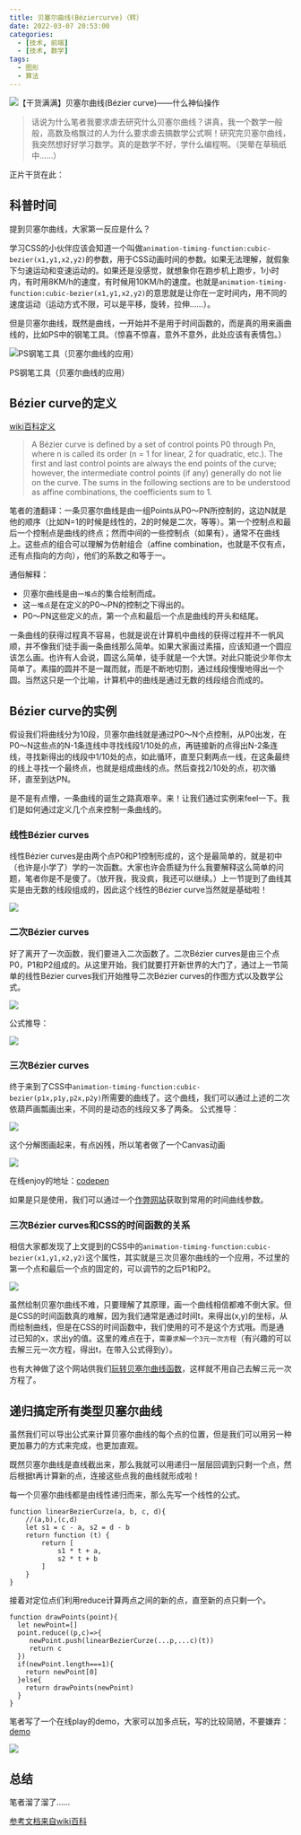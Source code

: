 ```yaml
---
title: 贝塞尔曲线(Béziercurve)（转）
date: 2022-03-07 20:53:00
categories:
  - [技术, 前端]
  - [技术, 数学]
tags:
  - 图形
  - 算法
---
```


![【干货满满】贝塞尔曲线(Bézier curve)——什么神仙操作](/images/bezier.jpg)

> 话说为什么笔者我要求虐去研究什么贝塞尔曲线？讲真，我一个数学一般般，高数及格飘过的人为什么要求虐去搞数学公式啊！研究完贝塞尔曲线，我突然想好好学习数学。真的是数学不好，学什么编程啊。（哭晕在草稿纸中……）
<!-- more -->
正片干货在此：

## 科普时间

提到贝塞尔曲线，大家第一反应是什么？

学习CSS的小伙伴应该会知道一个叫做`animation-timing-function:cubic-bezier(x1,y1,x2,y2)`的参数，用于CSS动画时间的参数。如果无法理解，就假象下匀速运动和变速运动的。如果还是没感觉，就想象你在跑步机上跑步，1小时内，有时用8KM/h的速度，有时候用10KM/h的速度。也就是`animation-timing-function:cubic-bezier(x1,y1,x2,y2)`的意思就是让你在一定时间内，用不同的速度运动（运动方式不限，可以是平移，旋转，拉伸……）。

但是贝塞尔曲线，既然是曲线，一开始并不是用于时间函数的，而是真的用来画曲线的，比如PS中的钢笔工具。（惊喜不惊喜，意外不意外，此处应该有表情包。）

![PS钢笔工具（贝塞尔曲线的应用）](https://p1-jj.byteimg.com/tos-cn-i-t2oaga2asx/gold-user-assets/2019/2/1/168a9a2dc2c93f45~tplv-t2oaga2asx-zoom-in-crop-mark:3024:0:0:0.awebp)

PS钢笔工具（贝塞尔曲线的应用）

## Bézier curve的定义

[wiki百科定义](https://link.juejin.cn/?target=https%3A%2F%2Fen.wikipedia.org%2Fwiki%2FB%25C3%25A9zier_curve)

> A Bézier curve is defined by a set of control points P0 through Pn, where n is called its order (n = 1 for linear, 2 for quadratic, etc.). The first and last control points are always the end points of the curve; however, the intermediate control points (if any) generally do not lie on the curve. The sums in the following sections are to be understood as affine combinations, the coefficients sum to 1.

笔者的渣翻译：一条贝塞尔曲线是由一组Points从P0～PN所控制的，这边N就是他的顺序（比如N=1的时候是线性的，2的时候是二次，等等）。第一个控制点和最后一个控制点是曲线的终点；然而中间的一些控制点（如果有），通常不在曲线上。这些点的组合可以理解为仿射组合（affine combination，也就是不仅有点，还有点指向的方向），他们的系数之和等于一。

通俗解释：

-   贝塞尔曲线是由`一堆点`的集合绘制而成。
-   这`一堆点`是在定义的P0～PN的控制之下得出的。
-   P0～PN这些定义的点，第一个点和最后一个点是曲线的开头和结尾。

一条曲线的获得过程真不容易，也就是说在计算机中曲线的获得过程并不一帆风顺，并不像我们徒手画一条曲线那么简单。如果大家画过素描，应该知道一个圆应该怎么画。也许有人会说，圆这么简单，徒手就是一个大饼。对此只能说少年你太简单了。素描的圆并不是一蹴而就，而是不断地切割，通过线段慢慢地得出一个圆。当然这只是一个比喻，计算机中的曲线是通过无数的线段组合而成的。

## Bézier curve的实例

假设我们将曲线分为10段，贝塞尔曲线就是通过P0～N个点控制，从P0出发，在P0～N这些点的N-1条连线中寻找线段1/10处的点，再链接新的点得出N-2条连线，寻找新得出的线段中1/10处的点，如此循环，直至只剩两点一线，在这条最终的线上寻找一个最终点，也就是组成曲线的点。然后查找2/10处的点，初次循环，直至到达PN。

是不是有点懵，一条曲线的诞生之路真艰辛。来！让我们通过实例来feel一下。我们是如何通过定义几个点来控制一条曲线的。

### 线性Bézier curves

线性Bézier curves是由两个点P0和P1控制形成的，这个是最简单的，就是初中（也许是小学了）学的一次函数。大家也许会质疑为什么我要解释这么简单的问题，笔者你是不是傻了。（放开我，我没疯，我还可以继续。）上一节提到了曲线其实是由无数的线段组成的，因此这个线性的Bézier curve当然就是基础啦！

![](https://p1-jj.byteimg.com/tos-cn-i-t2oaga2asx/gold-user-assets/2019/2/1/168a8083f19a0b53~tplv-t2oaga2asx-zoom-in-crop-mark:3024:0:0:0.awebp)

### 二次Bézier curves

好了离开了一次函数，我们要进入二次函数了。二次Bézier curves是由三个点P0，P1和P2组成的。从这里开始，我们就要打开新世界的大门了，通过上一节简单的线性Bézier curves我们开始推导二次Bézier curves的作图方式以及数学公式。

![](https://p1-jj.byteimg.com/tos-cn-i-t2oaga2asx/gold-user-assets/2019/2/1/168a80972a60257e~tplv-t2oaga2asx-zoom-in-crop-mark:3024:0:0:0.awebp)

公式推导：

![](https://p1-jj.byteimg.com/tos-cn-i-t2oaga2asx/gold-user-assets/2019/2/3/168b3a9fbdbff587~tplv-t2oaga2asx-zoom-in-crop-mark:3024:0:0:0.awebp)

### 三次Bézier curves

终于来到了CSS中`animation-timing-function:cubic-bezier(p1x,p1y,p2x,p2y)`所需要的曲线了。这个曲线，我们可以通过上述的二次依葫芦画瓢画出来，不同的是动态的线段又多了两条。 公式推导：

![](https://p1-jj.byteimg.com/tos-cn-i-t2oaga2asx/gold-user-assets/2019/2/3/168b3a9835063d5a~tplv-t2oaga2asx-zoom-in-crop-mark:3024:0:0:0.awebp)

这个分解图画起来，有点凶残，所以笔者做了一个Canvas动画

![](https://p1-jj.byteimg.com/tos-cn-i-t2oaga2asx/gold-user-assets/2019/2/2/168ae8c80a820bcd~tplv-t2oaga2asx-zoom-in-crop-mark:3024:0:0:0.awebp)

在线enjoy的地址：[codepen](https://p1-jj.byteimg.com/tos-cn-i-t2oaga2asx/gold-user-assets/2019/2/1/168a9a0e40711248~tplv-t2oaga2asx-image.image)

如果是只是使用，我们可以通过一个[作弊网站](https://easings.net/)获取到常用的时间曲线参数。

### 三次Bézier curves和CSS的时间函数的关系

相信大家都发现了上文提到的CSS中的`animation-timing-function:cubic-bezier(x1,y1,x2,y2)`这个属性，其实就是三次贝塞尔曲线的一个应用，不过里的第一个点和最后一个点的固定的，可以调节的之后P1和P2。

![](https://p1-jj.byteimg.com/tos-cn-i-t2oaga2asx/gold-user-assets/2019/2/3/168b3aa4c5953795~tplv-t2oaga2asx-zoom-in-crop-mark:3024:0:0:0.awebp)

虽然绘制贝塞尔曲线不难，只要理解了其原理，画一个曲线相信都难不倒大家。但是CSS的时间函数真的难解，因为我们通常是通过时间t，来得出(x,y)的坐标，从而绘制曲线，但是在CSS的时间函数中，我们使用的可不是这个方式哦。而是通过已知的x，求出y的值。这里的难点在于，`需要求解一个3元一次方程`（有兴趣的可以去解三元一次方程，得出t，在带入公式得到y）。

也有大神做了这个网站供我们[玩转贝塞尔曲线函数](http://cubic-bezier.com)，这样就不用自己去解三元一次方程了。

## 递归搞定所有类型贝塞尔曲线

虽然我们可以导出公式来计算贝塞尔曲线的每个点的位置，但是我们可以用另一种更加暴力的方式来完成，也更加直观。

既然贝塞尔曲线是直线截出来，那么我就可以用递归一层层回调到只剩一个点，然后根据t再计算新的点，连接这些点我的曲线就形成啦！

每一个贝塞尔曲线都是由线性递归而来，那么先写一个线性的公式。

```
function linearBezierCurze(a, b, c, d){
    //(a,b),(c,d)
    let s1 = c - a, s2 = d - b
    return function (t) {
        return [
            s1 * t + a,
            s2 * t + b
        ]
    }
}

```

接着对定位点们利用reduce计算两点之间的新的点，直至新的点只剩一个。

```
function drawPoints(point){
  let newPoint=[]
  point.reduce((p,c)=>{
     newPoint.push(linearBezierCurze(...p,...c)(t))
     return c      
  })
  if(newPoint.length===1){
    return newPoint[0]
  }else{
    return drawPoints(newPoint)
  }
}

```

笔者写了一个在线play的demo，大家可以加多点玩，写的比较简陋，不要嫌弃：[demo](https://codepen.io/cherryvenus/embed/GzEgpz)

![](https://p1-jj.byteimg.com/tos-cn-i-t2oaga2asx/gold-user-assets/2019/2/3/168b3f5c64b6cf3f~tplv-t2oaga2asx-zoom-in-crop-mark:3024:0:0:0.awebp)

## 总结

笔者溜了溜了……

[参考文档来自wiki百科](https://zh.wikipedia.org/wiki/%E8%B2%9D%E8%8C%B2%E6%9B%B2%E7%B7%9A?wprov=sfla1)